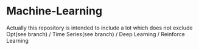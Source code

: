 # Machine-Learning
Actually this repository is intended to include a lot which does not exclude Opt(see branch) / Time Series(see branch) / Deep Learning / Reinforce Learning
